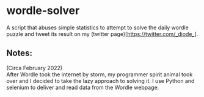 # wordle-solver
A script that abuses simple statistics to attempt to solve the daily wordle puzzle and tweet its result on my (twitter page)[https://twitter.com/_diode_].

## Notes:
(Circa February 2022)  
After Wordle took the internet by storm, my programmer spirit animal took over and I decided to take the lazy approach to solving it. I use Python and selenium to deliver and read data from the Wordle webpage.
